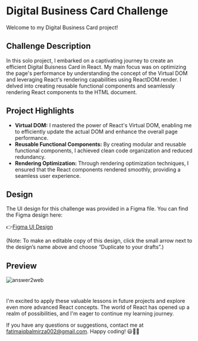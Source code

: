 # Digital Business Card Challenge 
Welcome to my Digital Business Card project! 

## Challenge Description
In this solo project, I embarked on a captivating journey to create an efficient Digital Buisness Card in React. My main focus was on optimizing the page's performance by understanding the concept of the Virtual DOM and leveraging React's rendering capabilities using ReactDOM.render. I delved into creating reusable functional components and seamlessly rendering React components to the HTML document.

## Project Highlights
- **Virtual DOM:** I mastered the power of React's Virtual DOM, enabling me to efficiently update the actual DOM and enhance the overall page performance.
- **Reusable Functional Components:** By creating modular and reusable functional components, I achieved clean code organization and reduced redundancy.
- **Rendering Optimization:** Through rendering optimization techniques, I ensured that the React components rendered smoothly, providing a seamless user experience.

## Design

The UI design for this challenge was provided in a Figma file. You can find the Figma design here:

👉[Figma UI Design](https://www.figma.com/file/4ctPLUvIn5b5Ep6YPOZWWd/Digital-Business-Card?type=design&node-id=0-1&mode=design&t=4Nt1CikQnSxPeZPL-0)

(Note: To make an editable copy of this design, click the small arrow next to the design’s name above and choose “Duplicate to your drafts”.)

## Preview
![answer2web](https://github.com/fatimaiqbal02/reactJs-practiceCodes/assets/111382869/1755bed0-8fc5-4314-8b20-35efbf4ac5c4)


#
I'm excited to apply these valuable lessons in future projects and explore even more advanced React concepts. The world of React has opened up a realm of possibilities, and I'm eager to continue my learning journey.

If you have any questions or suggestions, contact me at fatimaiqbalmirza002@gmail.com. 
Happy coding! 😃👩‍💻

